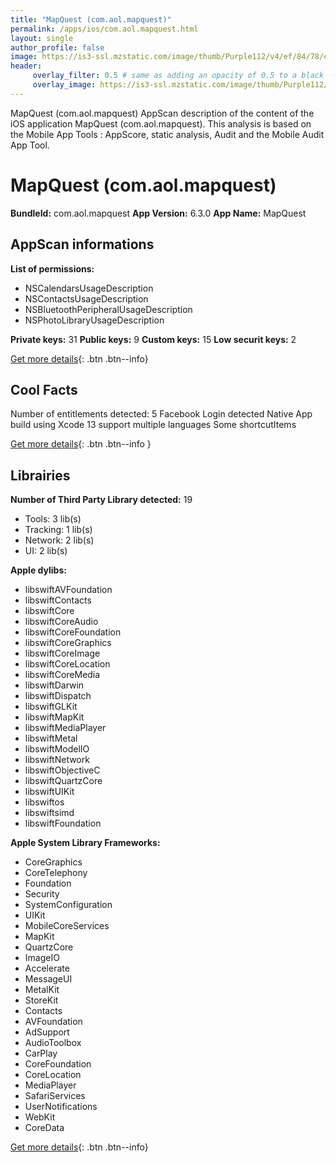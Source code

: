 ```yaml
---
title: "MapQuest (com.aol.mapquest)"
permalink: /apps/ios/com.aol.mapquest.html
layout: single
author_profile: false
image: https://is3-ssl.mzstatic.com/image/thumb/Purple112/v4/ef/84/78/ef84782c-8a18-0b38-222f-3bbbe96e410e/AppIcon-0-0-1x_U007emarketing-0-0-0-7-0-0-sRGB-0-0-0-GLES2_U002c0-512MB-85-220-0-0.png/512x512bb.jpg
header: 
     overlay_filter: 0.5 # same as adding an opacity of 0.5 to a black background
     overlay_image: https://is3-ssl.mzstatic.com/image/thumb/Purple112/v4/ef/84/78/ef84782c-8a18-0b38-222f-3bbbe96e410e/AppIcon-0-0-1x_U007emarketing-0-0-0-7-0-0-sRGB-0-0-0-GLES2_U002c0-512MB-85-220-0-0.png/512x512bb.jpg
---
```

MapQuest (com.aol.mapquest) AppScan description of the content of the iOS application MapQuest (com.aol.mapquest). This analysis is based on the Mobile App Tools : AppScore, static analysis, Audit and the Mobile Audit App Tool.

# MapQuest (com.aol.mapquest)

**BundleId:** com.aol.mapquest
**App Version:** 6.3.0
**App Name:** MapQuest


## AppScan informations 

**List of permissions:** 
- NSCalendarsUsageDescription
- NSContactsUsageDescription
- NSBluetoothPeripheralUsageDescription
- NSPhotoLibraryUsageDescription
  
  
**Private keys:** 31
**Public keys:** 9
**Custom keys:** 15
**Low securit keys:** 2
  
[Get more details](/pricing.html){: .btn .btn--info}

## Cool Facts

Number of entitlements detected: 5
Facebook Login detected
Native App
build using Xcode 13
support multiple languages
Some shortcutItems 
  
[Get more details](/pricing.html){: .btn .btn--info }

## Librairies 
**Number of Third Party Library detected:** 19
- Tools: 3 lib(s)
- Tracking: 1 lib(s)
- Network: 2 lib(s)
- UI: 2 lib(s)


**Apple dylibs:**
- libswiftAVFoundation
- libswiftContacts
- libswiftCore
- libswiftCoreAudio
- libswiftCoreFoundation
- libswiftCoreGraphics
- libswiftCoreImage
- libswiftCoreLocation
- libswiftCoreMedia
- libswiftDarwin
- libswiftDispatch
- libswiftGLKit
- libswiftMapKit
- libswiftMediaPlayer
- libswiftMetal
- libswiftModelIO
- libswiftNetwork
- libswiftObjectiveC
- libswiftQuartzCore
- libswiftUIKit
- libswiftos
- libswiftsimd
- libswiftFoundation


**Apple System Library Frameworks:**
- CoreGraphics
- CoreTelephony
- Foundation
- Security
- SystemConfiguration
- UIKit
- MobileCoreServices
- MapKit
- QuartzCore
- ImageIO
- Accelerate
- MessageUI
- MetalKit
- StoreKit
- Contacts
- AVFoundation
- AdSupport
- AudioToolbox
- CarPlay
- CoreFoundation
- CoreLocation
- MediaPlayer
- SafariServices
- UserNotifications
- WebKit
- CoreData


  
[Get more details](/pricing.html){: .btn .btn--info}

